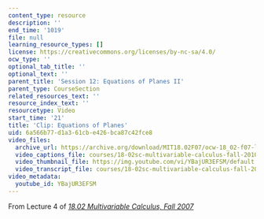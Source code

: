 ```yaml
---
content_type: resource
description: ''
end_time: '1019'
file: null
learning_resource_types: []
license: https://creativecommons.org/licenses/by-nc-sa/4.0/
ocw_type: ''
optional_tab_title: ''
optional_text: ''
parent_title: 'Session 12: Equations of Planes II'
parent_type: CourseSection
related_resources_text: ''
resource_index_text: ''
resourcetype: Video
start_time: '21'
title: 'Clip: Equations of Planes'
uid: 6a566b77-d1a3-61cb-e426-bca87c42fce8
video_files:
  archive_url: https://archive.org/download/MIT18.02F07/ocw-18_02-f07-lec04_300k.mp4
  video_captions_file: courses/18-02sc-multivariable-calculus-fall-2010/YBajUR3EFSM_captions.vtt
  video_thumbnail_file: https://img.youtube.com/vi/YBajUR3EFSM/default.jpg
  video_transcript_file: courses/18-02sc-multivariable-calculus-fall-2010/YBajUR3EFSM_transcript.pdf
video_metadata:
  youtube_id: YBajUR3EFSM
---
```


From Lecture 4 of [_18.02 Multivariable Calculus, Fall 2007_](/courses/18-02-multivariable-calculus-fall-2007/video_galleries/video-lectures)

